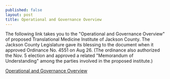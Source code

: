 ```yaml
---
published: false
layout: post
title: Operational and Governance Overview
---
```


The following link takes you to the "Operational and Governance Overview" of proposed Translational Medicine Institute of Jackson County. The Jackson County Legislature gave its blessing to the document when it approved Ordinance No. 4551 on Aug 26. (The ordinance also authorized the Nov. 5 election and approved a related "Memorandum of Understanding" among the parties involved in the proposed institute.)  

[Operational and Governance Overview](https://jacksonco.legistar.com/View.ashx?M=F&ID=2608523&GUID=204BBA4F-4E1C-47D3-AE5D-D1B65F0307F1)